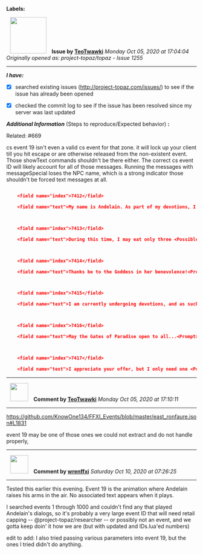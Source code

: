 **Labels:**



<a href="https://github.com/TeoTwawki"><img src="https://avatars0.githubusercontent.com/u/6871475?v=4" width="96" height="96" hspace="10"></img></a> **Issue by [TeoTwawki](https://github.com/TeoTwawki)**
_Monday Oct 05, 2020 at 17:04:04_
_Originally opened as: project-topaz/topaz - Issue 1255_

----

<!-- place 'x' mark between square [] brackets to checkmark box -->
**_I have:_**

- [x] searched existing issues (http://project-topaz.com/issues/) to see if the issue has already been opened
- [x] checked the commit log to see if the issue has been resolved since my server was last updated

**_Additional Information_** (Steps to reproduce/Expected behavior) **:** 
Related: #669

cs event 19 isn't even a valid cs event for that zone. it will lock up your client till you hit escape or are otherwise released from the non-existent event. Those showText commands shouldn't be there either. The correct cs event ID will likely account for all of those messages. Running the messages with messageSpecial loses the NPC name, which is a strong indicator those shouldn't be forced text messages at all.

```json
    <field name="index">7412</field>
    <field name="text">My name is Andelain. As part of my devotions, I come here each day to pray.≺Prompt≻

    <field name="index">7413</field>
    <field name="text">During this time, I may eat only three ≺Possible Special Code: 01≻≺Possible Special Code: 05≻%≺BAD CHAR: 8280≻≺BAD CHAR: 80≻≺BAD CHAR: 80≻ a day for nourishment. No more, no less. And no other food may I eat.≺Prompt≻

    <field name="index">7414</field>
    <field name="text">Thanks be to the Goddess in her benevolence!≺Prompt≻

    <field name="index">7415</field>
    <field name="text">I am currently undergoing devotions, and as such, am not allowed to take alms from those on the road. I am sorry, but I cannot accept this.≺Prompt≻

    <field name="index">7416</field>
    <field name="text">May the Gates of Paradise open to all...≺Prompt≻

    <field name="index">7417</field>
    <field name="text">I appreciate your offer, but I only need one ≺Possible Special Code: 01≻≺Possible Special Code: 05≻#≺BAD CHAR: 8280≻≺BAD CHAR: 80≻≺BAD CHAR: 80≻. Thank you for your kindness.≺Prompt≻
```


----
<a href="https://github.com/TeoTwawki"><img src="https://avatars0.githubusercontent.com/u/6871475?v=4" width="48" height="48" hspace="10"></img></a> **Comment by [TeoTwawki](https://github.com/TeoTwawki)**
_Monday Oct 05, 2020 at 17:10:11_

----

https://github.com/KnowOne134/FFXI_Events/blob/master/east_ronfaure.json#L1831

event 19 may be one of those ones we could not extract and do not handle properly,


----
<a href="https://github.com/wrenffxi"><img src="https://avatars1.githubusercontent.com/u/21246949?v=4" width="48" height="48" hspace="10"></img></a> **Comment by [wrenffxi](https://github.com/wrenffxi)**
_Saturday Oct 10, 2020 at 07:26:25_

----

Tested this earlier this evening.  Event 19 is the animation where Andelain raises his arms in the air.  No associated text appears when it plays.

I searched events 1 through 1000 and couldn't find any that played Andelain's dialogs, so it's probably a very large event ID that will need retail capping --  @project-topaz/researcher -- or possibly not an event, and we gotta keep doin' it how we are (but with updated and IDs.lua'ed numbers)

edit to add: I also tried passing various parameters into event 19, but the ones I tried didn't do anything.
